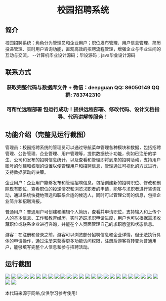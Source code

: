 <p><h1 align="center">校园招聘系统</h1></p>

## 简介
校园招聘系统：角色分为管理员和企业用户；职位发布管理、用户信息管理、简历投递管理、实时用户咨询功能，直观高效的招聘流程管理，增强企业与毕业生间的互动与交流。    --计算机毕业设计源码；毕设源码；java毕业设计源码


## 联系方式
<p><h3 align="center">获取完整代码与数据库文件 + 微信：deepguan QQ: 86050149 QQ群: 783742310</h3></p>
<p><h3 align="center">可帮忙远程部署 包运行成功！提供远程部署、修改代码、设计文档指导、代码讲解等服务！</h3></p>

## 功能介绍（完整见运行截图）
管理员：校园招聘系统的管理员可以通过导航菜单管理各种模块和数据，包括招聘管理、公告管理、企业管理、用户管理等，提供数据统计功能，例如已注册的学生、公司和发布的招聘信息统计，以及查看和管理即将到来的招聘活动，支持用户账号的创建和权限的设置以便管理用户和招聘信息，管理通过可视化的方式进行，支持数据驱动的决策。

企业用户：企业用户能够发布和管理招聘信息，包括创建新的招聘职位、修改和删除现有职位，查看职位的投递情况和浏览求职者的申请，能够与求职者进行咨询互动，通过系统快捷地筛选和联系合适的候选人，同时可以管理公司的信息，包括企业简介和招聘海报。

普通用户：普通用户可创建和编辑个人简历，查看并申请职位，支持输入和上传个人的基本信息、工作和教育经历，实时追踪求职申请进度，用户也可以根据需求收藏职位或联系企业进行咨询，并能在个人页面管理自己的求职愿望和状态信息。

游客：在注册和登录之前，游客可以浏览部分招聘信息和企业详情，但无法执行具体的申请操作，通过注册来获得更多功能访问权限，注册后游客将转变为普通用户，能够填写完整个人信息和参与招聘活动。


## 运行截图
![](https://bs-1329754181.cos.ap-shanghai.myqcloud.com/spring/CampusRecruitmentSystem/img/001.jpg)
![](https://bs-1329754181.cos.ap-shanghai.myqcloud.com/spring/CampusRecruitmentSystem/img/002.jpg)
![](https://bs-1329754181.cos.ap-shanghai.myqcloud.com/spring/CampusRecruitmentSystem/img/003.jpg)
![](https://bs-1329754181.cos.ap-shanghai.myqcloud.com/spring/CampusRecruitmentSystem/img/004.jpg)
![](https://bs-1329754181.cos.ap-shanghai.myqcloud.com/spring/CampusRecruitmentSystem/img/005.jpg)
![](https://bs-1329754181.cos.ap-shanghai.myqcloud.com/spring/CampusRecruitmentSystem/img/006.jpg)
![](https://bs-1329754181.cos.ap-shanghai.myqcloud.com/spring/CampusRecruitmentSystem/img/007.jpg)
![](https://bs-1329754181.cos.ap-shanghai.myqcloud.com/spring/CampusRecruitmentSystem/img/008.jpg)
![](https://bs-1329754181.cos.ap-shanghai.myqcloud.com/spring/CampusRecruitmentSystem/img/009.jpg)
![](https://bs-1329754181.cos.ap-shanghai.myqcloud.com/spring/CampusRecruitmentSystem/img/010.jpg)
![](https://bs-1329754181.cos.ap-shanghai.myqcloud.com/spring/CampusRecruitmentSystem/img/011.jpg)
![](https://bs-1329754181.cos.ap-shanghai.myqcloud.com/spring/CampusRecruitmentSystem/img/012.jpg)
![](https://bs-1329754181.cos.ap-shanghai.myqcloud.com/spring/CampusRecruitmentSystem/img/013.jpg)
![](https://bs-1329754181.cos.ap-shanghai.myqcloud.com/spring/CampusRecruitmentSystem/img/014.jpg)
![](https://bs-1329754181.cos.ap-shanghai.myqcloud.com/spring/CampusRecruitmentSystem/img/015.jpg)
![](https://bs-1329754181.cos.ap-shanghai.myqcloud.com/spring/CampusRecruitmentSystem/img/016.jpg)
![](https://bs-1329754181.cos.ap-shanghai.myqcloud.com/spring/CampusRecruitmentSystem/img/017.jpg)
![](https://bs-1329754181.cos.ap-shanghai.myqcloud.com/spring/CampusRecruitmentSystem/img/018.jpg)
![](https://bs-1329754181.cos.ap-shanghai.myqcloud.com/spring/CampusRecruitmentSystem/img/019.jpg)
![](https://bs-1329754181.cos.ap-shanghai.myqcloud.com/spring/CampusRecruitmentSystem/img/020.jpg)
![](https://bs-1329754181.cos.ap-shanghai.myqcloud.com/spring/CampusRecruitmentSystem/img/021.jpg)
![](https://bs-1329754181.cos.ap-shanghai.myqcloud.com/spring/CampusRecruitmentSystem/img/022.jpg)
![](https://bs-1329754181.cos.ap-shanghai.myqcloud.com/spring/CampusRecruitmentSystem/img/023.jpg)
![](https://bs-1329754181.cos.ap-shanghai.myqcloud.com/spring/CampusRecruitmentSystem/img/024.jpg)
![](https://bs-1329754181.cos.ap-shanghai.myqcloud.com/spring/CampusRecruitmentSystem/img/025.jpg)
![](https://bs-1329754181.cos.ap-shanghai.myqcloud.com/spring/CampusRecruitmentSystem/img/026.jpg)
![](https://bs-1329754181.cos.ap-shanghai.myqcloud.com/spring/CampusRecruitmentSystem/img/027.jpg)

<p>本代码来源于网络,仅供学习参考使用!</p>
